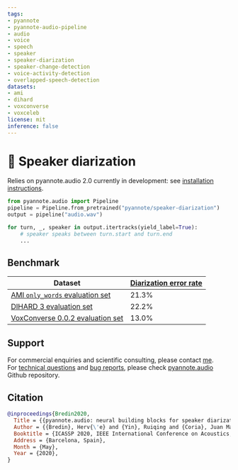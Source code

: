 ```yaml
---
tags:
- pyannote
- pyannote-audio-pipeline
- audio
- voice
- speech
- speaker
- speaker-diarization
- speaker-change-detection
- voice-activity-detection
- overlapped-speech-detection
datasets:
- ami
- dihard
- voxconverse
- voxceleb
license: mit
inference: false
---
```


# 🎹 Speaker diarization

Relies on pyannote.audio 2.0 currently in development: see [installation instructions](https://github.com/pyannote/pyannote-audio/tree/develop#installation).

```python
from pyannote.audio import Pipeline
pipeline = Pipeline.from_pretrained("pyannote/speaker-diarization")
output = pipeline("audio.wav")

for turn, _, speaker in output.itertracks(yield_label=True):
    # speaker speaks between turn.start and turn.end
    ...
```

## Benchmark 

| Dataset                                                                                             | [Diarization error rate](http://pyannote.github.io/pyannote-metrics/reference.html#diarization) |
| --------------------------------------------------------------------------------------------------- | ------ |
| [AMI `only_words` evaluation set](https://github.com/BUTSpeechFIT/AMI-diarization-setup)            | 21.3% |
| [DIHARD 3 evaluation set](https://arxiv.org/abs/2012.01477)                                         | 22.2% |
| [VoxConverse 0.0.2 evaluation set](https://github.com/joonson/voxconverse)                          | 13.0% |

## Support

For commercial enquiries and scientific consulting, please contact [me](mailto:herve@niderb.fr).  
For [technical questions](https://github.com/pyannote/pyannote-audio/discussions) and [bug reports](https://github.com/pyannote/pyannote-audio/issues), please check [pyannote.audio](https://github.com/pyannote/pyannote-audio) Github repository.


## Citation

```bibtex
@inproceedings{Bredin2020,
  Title = {{pyannote.audio: neural building blocks for speaker diarization}},
  Author = {{Bredin}, Herv{\'e} and {Yin}, Ruiqing and {Coria}, Juan Manuel and {Gelly}, Gregory and {Korshunov}, Pavel and {Lavechin}, Marvin and {Fustes}, Diego and {Titeux}, Hadrien and {Bouaziz}, Wassim and {Gill}, Marie-Philippe},
  Booktitle = {ICASSP 2020, IEEE International Conference on Acoustics, Speech, and Signal Processing},
  Address = {Barcelona, Spain},
  Month = {May},
  Year = {2020},
}
```
